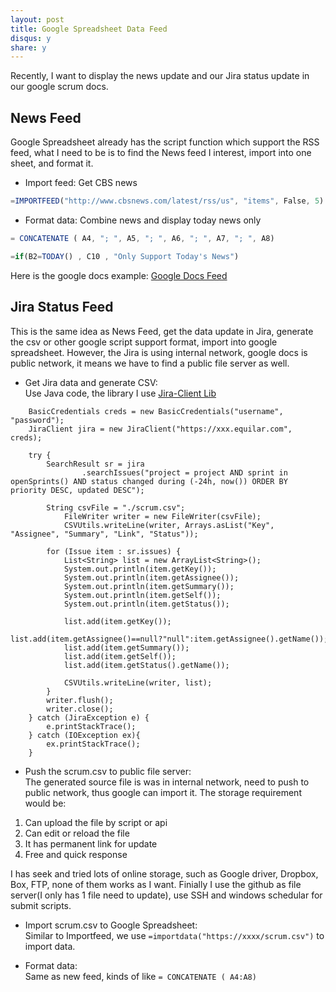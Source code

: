 ```yaml
---
layout: post
title: Google Spreadsheet Data Feed
disqus: y
share: y
---
```


Recently, I want to display the news update and our Jira status update in our google scrum docs.  

News Feed
---------
Google Spreadsheet already has the script function which support the RSS feed, what I need to be is to find the News feed I interest, import into one sheet, and format it.  

+ Import feed: Get CBS news  
```javascript
=IMPORTFEED("http://www.cbsnews.com/latest/rss/us", "items", False, 5)
```

+ Format data: Combine news and display today news only
```javascript
= CONCATENATE ( A4, "; ", A5, "; ", A6, "; ", A7, "; ", A8)
```
```javascript
=if(B2=TODAY() , C10 , "Only Support Today's News") 
```

Here is the google docs example: [Google Docs Feed](https://docs.google.com/spreadsheets/d/1eLLajya485g7gG7GvBjqaPXtmTcqXEiRWX0jEp-27bg/edit?usp=sharing)

Jira Status Feed
----------------
This is the same idea as News Feed, get the data update in Jira, generate the csv or other google script support format, import into google spreadsheet. However, the Jira is using internal network, google docs is public network, it means we have to find a public file server as well.  

+ Get Jira data and generate CSV:  
Use Java code, the library I use [Jira-Client Lib](https://github.com/rcarz/jira-client)

```
	BasicCredentials creds = new BasicCredentials("username", "password");
	JiraClient jira = new JiraClient("https://xxx.equilar.com", creds);

	try {
		SearchResult sr = jira
				.searchIssues("project = project AND sprint in openSprints() AND status changed during (-24h, now()) ORDER BY priority DESC, updated DESC");
		
		String csvFile = "./scrum.csv";
        	FileWriter writer = new FileWriter(csvFile);
        	CSVUtils.writeLine(writer, Arrays.asList("Key", "Assignee", "Summary", "Link", "Status"));
		
		for (Issue item : sr.issues) {
			List<String> list = new ArrayList<String>();
			System.out.println(item.getKey());
			System.out.println(item.getAssignee());
			System.out.println(item.getSummary());
			System.out.println(item.getSelf());
			System.out.println(item.getStatus());
			
			list.add(item.getKey());
			list.add(item.getAssignee()==null?"null":item.getAssignee().getName());
			list.add(item.getSummary());
			list.add(item.getSelf());
			list.add(item.getStatus().getName());
			
			CSVUtils.writeLine(writer, list);
		}
        writer.flush();
        writer.close();
	} catch (JiraException e) {
		e.printStackTrace();
	} catch (IOException ex){
		ex.printStackTrace();
	}
```

+ Push the scrum.csv to public file server:  
The generated source file is was in internal network, need to push to public network, thus google can import it. The storage requirement would be:  
1) Can upload the file by script or api  
2) Can edit or reload the file  
3) It has permanent link for update  
4) Free and quick response  

I has seek and tried lots of online storage, such as Google driver, Dropbox, Box, FTP, none of them works as I want. Finially I use the github as file server(I only has 1 file need to update), use SSH and windows schedular for submit scripts.

+ Import scrum.csv to Google Spreadsheet:  
Similar to Importfeed, we use `=importdata("https://xxxx/scrum.csv")` to import data.  

+ Format data:  
Same as new feed, kinds of like `= CONCATENATE ( A4:A8)`   

